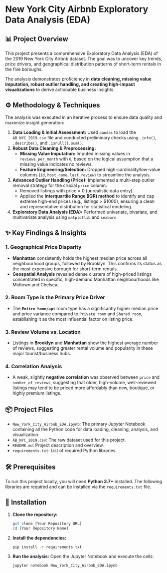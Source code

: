 # New York City Airbnb Exploratory Data Analysis (EDA)

## 📊 Project Overview

This project presents a comprehensive Exploratory Data Analysis (EDA) of the 2019 New York City Airbnb dataset. The goal was to uncover key trends, price drivers, and geographical distribution patterns of short-term rentals in the five boroughs.

The analysis demonstrates proficiency in **data cleaning, missing value imputation, robust outlier handling, and creating high-impact visualizations** to derive actionable business insights.

## ⚙️ Methodology & Techniques

The analysis was executed in an iterative process to ensure data quality and maximize insight generation:

1.  **Data Loading & Initial Assessment:** Used `pandas` to load the `AB_NYC_2019.csv` file and conducted preliminary checks using `.info()`, `.describe()`, and `.isnull().sum()`.
2.  **Robust Data Cleaning & Preprocessing:**
    * **Missing Value Imputation:** Imputed missing values in `reviews_per_month` with `0`, based on the logical assumption that a missing value indicates no reviews.
    * **Feature Engineering/Selection:** Dropped high-cardinality/low-value columns (`id`, `host_name`, `last_review`) to streamline the analysis.
3.  **Advanced Outlier Handling (Price):** Implemented a multi-step outlier removal strategy for the crucial `price` column:
    * Removed listings with price = 0 (unrealistic data entry).
    * Applied the **Interquartile Range (IQR) method** to identify and cap extreme high-end prices (e.g., listings > $1000), ensuring a clean and representative distribution for statistical modeling.
4.  **Exploratory Data Analysis (EDA):** Performed univariate, bivariate, and multivariate analysis using `matplotlib` and `seaborn`.

## ✨ Key Findings & Insights

### 1. Geographical Price Disparity
* **Manhattan** consistently holds the highest median price across all neighbourhood groups, followed by Brooklyn. This confirms its status as the most expensive borough for short-term rentals.
* **Geospatial Analysis** revealed dense clusters of high-priced listings concentrated in specific, high-demand Manhattan neighbourhoods like Midtown and Chelsea.

### 2. Room Type is the Primary Price Driver
* The **`Entire home/apt`** room type has a significantly higher median price and price variance compared to `Private room` and `Shared room`, establishing it as the most influential factor on listing price.

### 3. Review Volume vs. Location
* Listings in **Brooklyn** and **Manhattan** show the highest average number of reviews, suggesting greater rental volume and popularity in these major tourist/business hubs.

### 4. Correlation Analysis
* A weak, slightly **negative correlation** was observed between `price` and `number_of_reviews`, suggesting that older, high-volume, well-reviewed listings may tend to be priced more affordably than new, boutique, or highly premium listings.

## 📦 Project Files

* `New_York_City_Airbnb_EDA.ipynb`: The primary Jupyter Notebook containing all the Python code for data loading, cleaning, analysis, and visualization.
* `AB_NYC_2019.csv`: The raw dataset used for this project.
* `README.md`: Project description and overview.
* `requirements.txt`: List of required Python libraries.

## 🛠️ Prerequisites

To run this project locally, you will need **Python 3.7+** installed. The following libraries are required and can be installed via the `requirements.txt` file.

## 🚀 Installation

1.  **Clone the repository:**
    ```bash
    git clone [Your Repository URL]
    cd [Your Repository Name]
    ```
2.  **Install the dependencies:**
    ```bash
    pip install -r requirements.txt
    ```
3.  **Run the analysis:**
    Open the Jupyter Notebook and execute the cells:
    ```bash
    jupyter notebook New_York_City_Airbnb_EDA.ipynb
    ```